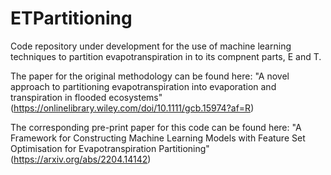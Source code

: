 # ETPartitioning
Code repository under development for the use of machine learning techniques to partition evapotranspiration in to its compnent parts, E and T.

The paper for the original methodology can be found here: "A novel approach to partitioning evapotranspiration into evaporation and transpiration in flooded ecosystems" (https://onlinelibrary.wiley.com/doi/10.1111/gcb.15974?af=R)

The corresponding pre-print paper for this code can be found here: "A Framework for Constructing Machine Learning Models with Feature Set Optimisation for Evapotranspiration Partitioning" (https://arxiv.org/abs/2204.14142)
